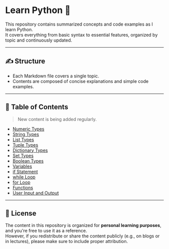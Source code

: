# Learn Python 🐍

This repository contains summarized concepts and code examples as I learn Python.  
It covers everything from basic syntax to essential features, organized by topic and continuously updated.

---

## ✍️ Structure

- Each Markdown file covers a single topic.
- Contents are composed of concise explanations and simple code examples.

---

## 📂 Table of Contents
> New content is being added regularly.

- [Numeric Types](https://github.com/zenithx31/learn-python-eng/blob/main/numeric_types.md)  
- [String Types](https://github.com/zenithx31/learn-python-eng/blob/main/string_types.md)
- [List Types](https://github.com/zenithx31/learn-python-eng/blob/main/list_types.md)
- [Tuple Types](https://github.com/zenithx31/learn-python-eng/blob/main/tuple_types.md)
- [Dictionary Types](https://github.com/zenithx31/learn-python-eng/blob/main/dictionary_types.md)
- [Set Types](https://github.com/zenithx31/learn-python-eng/blob/main/set_types.md)
- [Boolean Types](https://github.com/zenithx31/learn-python-eng/blob/main/boolean_types.md)
- [Variables](https://github.com/zenithx31/learn-python-eng/blob/main/variables.md)
- [if Statement](https://github.com/zenithx31/learn-python-eng/blob/main/if_statement.md)
- [while Loop](https://github.com/zenithx31/learn-python-eng/blob/main/while_loop.md)
- [for Loop](https://github.com/zenithx31/learn-python-eng/blob/main/for_loop.md)
- [Functions](https://github.com/zenithx31/learn-python-eng/blob/main/functions.md)
- [User Input and Output](https://github.com/zenithx31/learn-python-eng/blob/main/user_input_output.md)

---

## 📎 License

The content in this repository is organized for **personal learning purposes**, and you're free to use it as a reference.<br>
However, if you redistribute or share the content publicly (e.g., on blogs or in lectures), please make sure to include proper attribution.
